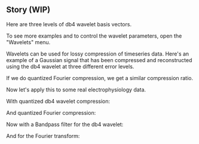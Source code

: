 ## Story (WIP)

Here are three levels of db4 wavelet basis vectors.

<div class="wavelet-basis-plot" wavelet_name="db4" levels="0,1,3" num_samples="1024"></div>

To see more examples and to control the wavelet parameters, open the "Wavelets" menu.

Wavelets can be used for lossy compression of timeseries data. Here's an example of a Gaussian signal that has been compressed and reconstructed using the db4 wavelet at three different error levels.

<div class="compression-plot" wavelet_name="db4" num_samples="1024" signal_type="gaussian_noise" nrmses="0.1,0.3,0.6"></div>

If we do quantized Fourier compression, we get a similar compression ratio.

<div class="compression-plot" wavelet_name="fourier" num_samples="1024" signal_type="gaussian_noise" nrmses="0.6" transform="fourier"></div>

Now let's apply this to some real electrophysiology data.

With quantized db4 wavelet compression:

<div class="compression-plot" wavelet_name="db4" num_samples="1024" signal_type="real_ephys_1" nrmses="0.1,0.3,0.6"></div>

And quantized Fourier compression:

<div class="compression-plot" wavelet_name="fourier" num_samples="1024" signal_type="real_ephys_1" nrmses="0.6" transform="fourier"></div>

Now with a Bandpass filter for the db4 wavelet:

<div class="compression-plot" wavelet_name="db4" num_samples="1024" signal_type="real_ephys_1" nrmses="0.6" filt_lowcut="300" filt_highcut="6000"></div>

And for the Fourier transform:

<div class="compression-plot" wavelet_name="fourier" num_samples="1024" signal_type="real_ephys_1" nrmses="0.6" transform="fourier" filt_lowcut="300" filt_highcut="6000"></div>
